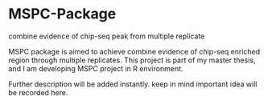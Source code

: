 # MSPC-Package
combine evidence of chip-seq peak from multiple replicate

MSPC package is aimed to achieve combine evidence of chip-seq enriched region through multiple replicates. 
This project is part of my master thesis, and I am developing MSPC project in R environment.

Further description will be added instantly. keep in mind important idea will be recorded here.
